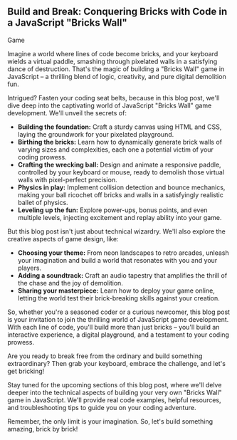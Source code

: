 ## Build and Break: Conquering Bricks with Code in a JavaScript "Bricks Wall"
Game

Imagine a world where lines of code become bricks, and your keyboard wields a
virtual paddle, smashing through pixelated walls in a satisfying dance of
destruction. That's the magic of building a "Bricks Wall" game in JavaScript –
a thrilling blend of logic, creativity, and pure digital demolition fun.

Intrigued? Fasten your coding seat belts, because in this blog post, we'll dive
deep into the captivating world of JavaScript "Bricks Wall" game development.
We'll unveil the secrets of:

- **Building the foundation:** Craft a sturdy canvas using HTML and CSS, laying
  the groundwork for your pixelated playground.
- **Birthing the bricks:** Learn how to dynamically generate brick walls of
  varying sizes and complexities, each one a potential victim of your coding
  prowess.
- **Crafting the wrecking ball:** Design and animate a responsive paddle,
  controlled by your keyboard or mouse, ready to demolish those virtual walls
  with pixel-perfect precision.
- **Physics in play:** Implement collision detection and bounce mechanics,
  making your ball ricochet off bricks and walls in a satisfyingly realistic
  ballet of physics.
- **Leveling up the fun:** Explore power-ups, bonus points, and even multiple
  levels, injecting excitement and replay ability into your game.

But this blog post isn't just about technical wizardry. We'll also explore the
creative aspects of game design, like:

- **Choosing your theme:** From neon landscapes to retro arcades, unleash your
  imagination and build a world that resonates with you and your players.
- **Adding a soundtrack:** Craft an audio tapestry that amplifies the thrill of
  the chase and the joy of demolition.
- **Sharing your masterpiece:** Learn how to deploy your game online, letting
  the world test their brick-breaking skills against your creation.

So, whether you're a seasoned coder or a curious newcomer, this blog post is
your invitation to join the thrilling world of JavaScript game development.
With each line of code, you'll build more than just bricks – you'll build an
interactive experience, a digital playground, and a testament to your coding
prowess.

Are you ready to break free from the ordinary and build something
extraordinary? Then grab your keyboard, embrace the challenge, and let's get
bricking!

Stay tuned for the upcoming sections of this blog post, where we'll delve
deeper into the technical aspects of building your very own "Bricks Wall" game
in JavaScript. We'll provide real code examples, helpful resources, and
troubleshooting tips to guide you on your coding adventure.

Remember, the only limit is your imagination. So, let's build something
amazing, brick by brick!
